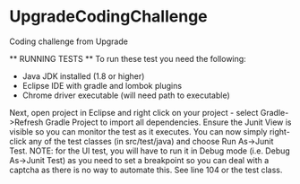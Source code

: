 # UpgradeCodingChallenge
Coding challenge from Upgrade


** RUNNING TESTS **
To run these test you need the following:
- Java JDK installed (1.8 or higher)
- Eclipse IDE with gradle and lombok plugins
- Chrome driver executable (will need path to executable)

Next, open project in Eclipse and right click on your project - select Gradle->Refresh Gradle Project
to import all dependencies. 
Ensure the Junit View is visible so you can monitor the test as it executes. 
You can now simply right-click any of the test classes (in src/test/java) and choose Run As->Junit Test.
NOTE: for the UI test, you will have to run it in Debug mode (i.e. Debug As->Junit Test) as you need to
set a breakpoint so you can deal with a captcha as there is no way to automate this. See line 104 or the test class. 

